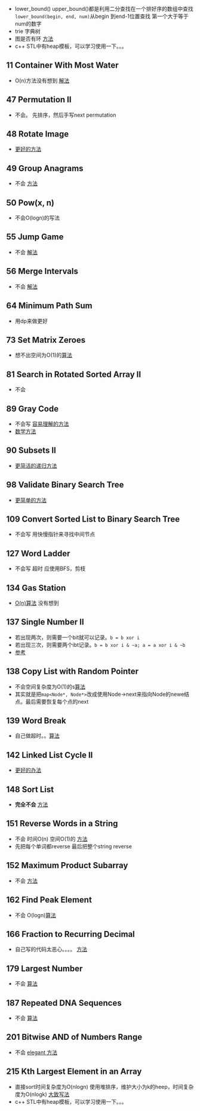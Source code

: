 - lower_bound() upper_bound()都是利用二分查找在一个排好序的数组中查找
  `lower_bound(begin, end, num)`从begin 到end-1位置查找 第一个大于等于num的数字
- trie 字典树
- 图是否有环 [方法](https://www.cnblogs.com/TenosDoIt/p/3644225.html)
- c++ STL中有heap模板，可以学习使用一下。。。


## 11 Container With Most Water
- O(n)方法没有想到  [解法](https://leetcode.com/problems/container-with-most-water/solution/)

## 47 Permutation II
- 不会。 先排序，然后手写next permutation

## 48 Rotate Image
- [更好的方法](https://leetcode.com/problems/rotate-image/discuss/177767/easy-c++-solution-beat-100)

## 49 Group Anagrams
- 不会 [方法](https://leetcode.com/problems/group-anagrams/solution/)

## 50 Pow(x, n)
- 不会O(logn)的写法

## 55 Jump Game
- 不会 [解法](https://leetcode.com/problems/jump-game/solution/)

## 56 Merge Intervals
- 不会 [解法](https://leetcode.com/problems/merge-intervals/solution/)

## 	64 Minimum Path Sum
- 用dp来做更好

## 73 Set Matrix Zeroes
- 想不出空间为O(1)的[算法](https://leetcode.com/problems/set-matrix-zeroes/solution/)

## 81 Search in Rotated Sorted Array II
- 不会

## 89 Gray Code
- 不会写 [容易理解的方法](https://leetcode.com/problems/gray-code/discuss/175438/C++-100-recursive-and-simple)
- [数学方法](https://leetcode.com/problems/gray-code/discuss/175457/C++-Iterative-Solution-Beats-100)

## 90 Subsets II
- [更简洁的递归方法](https://leetcode.com/problems/subsets-ii/discuss/176620/C++-solution-recursive-and-easy)

## 98 Validate Binary Search Tree
- [更简单的方法](https://leetcode.com/problems/validate-binary-search-tree/discuss/179057/Intuitive-Preorder-C++-Beats-100)

## 109 Convert Sorted List to Binary Search Tree
- 不会写  用快慢指针来寻找中间节点

## 127 Word Ladder
- 不会写 超时 应使用BFS，剪枝 

## 134 Gas Station
- [O(n)算法](https://leetcode.com/problems/gas-station/discuss/175196/my-c++-o(n)-solution) 没有想到

## 137 Single Number II
- 若出现两次，则需要一个bit就可以记录。`b = b xor i`
- 若出现三次，则需要两个ibt记录。`b = b xor i & ~a; a = a xor i & ~b`
- [参考](https://leetcode.com/problems/single-number-ii/discuss/167343/topic)

## 138 Copy List with Random Pointer
- 不会空间复杂度为O(1)的s[算法](https://leetcode.com/problems/copy-list-with-random-pointer/solution/)
- 其实就是把`map<Node*, Node*>`改成使用Node->next来指向Node的newe结点。最后需要恢复每个点的next

## 139 Word Break
- 自己做超时。。[算法](https://leetcode.com/problems/word-break/discuss/43814/C++-Dynamic-Programming-simple-and-fast-solution-(4ms)-with-optimization)

## 142 Linked List Cycle II
- [更好的办法](https://leetcode.com/problems/linked-list-cycle-ii/discuss/)

## 148 Sort List
- **完全不会** [方法](https://leetcode.com/problems/sort-list/discuss/46712/Bottom-to-up(not-recurring)-with-o(1)-space-complextity-and-o(nlgn)-time-complextity)

## 151 Reverse Words in a String
- 不会 时间O(n) 空间O(1)的 [方法](https://leetcode.com/problems/reverse-words-in-a-string/discuss/47840/C++-solution-in-place:-runtime-O(n)-memory-O(1))
- 先把每个单词都reverse 最后把整个string reverse

## 152 Maximum Product Subarray
- 不会 [方法](https://leetcode.com/problems/maximum-product-subarray/discuss/48230/Possibly-simplest-solution-with-O(n)-time-complexity)

## 162 Find Peak Element
- 不会 O(logn)[算法](https://leetcode.com/problems/find-peak-element/solution/)

## 166 Fraction to Recurring Decimal
- 自己写的代码太恶心。。。。 [方法](https://leetcode.com/problems/fraction-to-recurring-decimal/discuss/51109/Accepted-cpp-solution-with-explainations)

## 179 Largest Number
- 不会 [算法](https://leetcode.com/problems/largest-number/solution/)

## 187 Repeated DNA Sequences
- 不会 [算法](https://leetcode.com/problems/repeated-dna-sequences/discuss/53877/I-did-it-in-10-lines-of-C++)

## 201 Bitwise AND of Numbers Range
- 不会 [elegant 方法](https://leetcode.com/problems/bitwise-and-of-numbers-range/discuss/56746/One-line-C++-solution)

## 215 Kth Largest Element in an Array
- 直接sort时间复杂度为O(nlogn) 使用堆排序，维护大小为k的heep，时间复杂度为O(nlogk) [大致写法](https://leetcode.com/problems/kth-largest-element-in-an-array/discuss/177587/18-line-Java-Solution-with-heap)
- c++ STL中有heap模板，可以学习使用一下。。。
